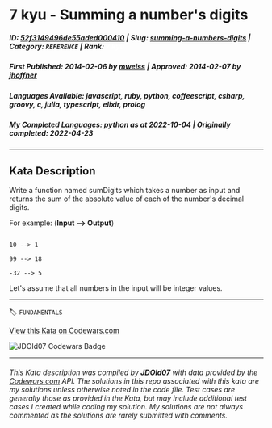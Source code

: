 # 7 kyu - Summing  a number's digits

##### **ID**: [52f3149496de55aded000410](https://www.codewars.com/kata/52f3149496de55aded000410) | **Slug**: [summing-a-numbers-digits](https://www.codewars.com/kata/52f3149496de55aded000410) | **Category**: `REFERENCE` | **Rank**: <span style="color:white">7 kyu</span>

##### **First Published**: 2014-02-06 ***by*** [mweiss](https://www.codewars.com/users/mweiss) | **Approved**: 2014-02-07 ***by*** [jhoffner](https://www.codewars.com/users/jhoffner)

##### **Languages Available**: javascript, ruby, python, coffeescript, csharp, groovy, c, julia, typescript, elixir, prolog

##### **My Completed Languages**: python ***as at*** 2022-10-04 | **Originally completed**: 2022-04-23

---

## Kata Description


Write a function named sumDigits which takes a number as input and returns the sum of the absolute value of each of the number's decimal digits.  



For example: (**Input --> Output**)



```

10 --> 1

99 --> 18

-32 --> 5

```



Let's assume that all numbers in the input will be integer values.





---


🏷 `FUNDAMENTALS`


[View this Kata on Codewars.com](https://www.codewars.com/kata/52f3149496de55aded000410)

![](https://www.codewars.com/users/jdold07/badges/large "JDOld07 Codewars Badge")

---

###### *This Kata description was compiled by [**JDOld07**](https://tpstech.dev) with data provided by the [Codewars.com](https://www.codewars.com) API.  The solutions in this repo associated with this kata are my solutions unless otherwise noted in the code file.  Test cases are generally those as provided in the Kata, but may include additional test cases I created while coding my solution.  My solutions are not always commented as the solutions are rarely submitted with comments.*
